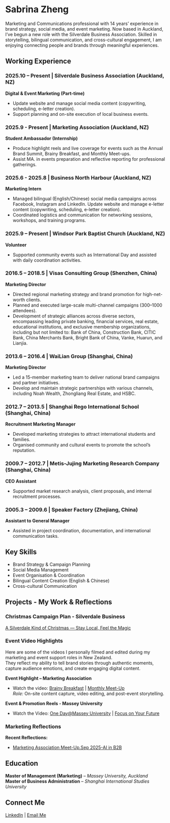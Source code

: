 #   **Sabrina Zheng**
Marketing and Communications professional with 14 years’ experience in brand strategy, social media, and event marketing. 
Now based in Auckland, I’ve begun a new role with the Silverdale Business Association. Skilled in storytelling, bilingual communication, and cross-cultural engagement, I am enjoying connecting people and brands through meaningful experiences.

##  **Working Experience**
### **2025.10 – Present | Silverdale Business Association (Auckland, NZ)**
**Digital & Event Marketing (Part-time)**  
- Update website and manage social media content (copywriting, scheduling, e-letter creation).  
- Support planning and on-site execution of local business events.  

### **2025.9 - Present | Marketing Association (Auckland, NZ)**
**Student Ambassador (Internship)**  
- Produce highlight reels and live coverage for events such as the Annual Brand Summit, Brainy Breakfast, and Monthly Meet-ups.  
- Assist MA. in events preparation and reflective reporting for professional gatherings.  

### **2025.6 - 2025.8 | Business North Harbour (Auckland, NZ)**
**Marketing Intern**  
- Managed bilingual (English/Chinese) social media campaigns across Facebook, Instagram and LinkedIn. Update website and manage e-letter content (copywriting, scheduling, e-letter creation).  
- Coordinated logistics and communication for networking sessions, workshops, and training programs.  

### **2025.9 – Present | Windsor Park Baptist Church (Auckland, NZ)**
**Volunteer**  
- Supported community events such as International Day and assisted with daily coordination activities.  

### **2016.5 – 2018.5 | Visas Consulting Group (Shenzhen, China)**
**Marketing Director**  
- Directed regional marketing strategy and brand promotion for high-net-worth clients.  
- Planned and executed large-scale multi-channel campaigns (300–1000 attendees).  
- Development of strategic alliances across diverse sectors, encompassing leading private banking, financial services, real estate, educational institutions, and exclusive membership organizations, including but not limited to: Bank of China, Construction Bank, CITIC Bank, China Merchants Bank, Bright Bank of China, Vanke, Huarun, and Lianjia.

### **2013.6 – 2016.4 | WaiLian Group (Shanghai, China)**
**Marketing Director**  
- Led a 15-member marketing team to deliver national brand campaigns and partner initiatives.  
- Develop and maintain strategic partnerships with various channels, including Noah Wealth, Zhongliang Real Estate, and
HSBC. 

### **2012.7 – 2013.5 | Shanghai Rego International School (Shanghai, China)**
**Recruitment Marketing Manager**  
- Developed marketing strategies to attract international students and families.  
- Organised community and cultural events to promote the school’s reputation.  

### **2009.7 – 2012.7 | Metis-Jujing Marketing Research Company (Shanghai, China)**
**CEO Assistant**  
- Supported market research analysis, client proposals, and internal recruitment processes.  

### **2005.3 – 2009.6 | Speaker Factory (Zhejiang, China)**
**Assistant to General Manager**  
- Assisted in project coordination, documentation, and international communication tasks.  

## **Key Skills**
- Brand Strategy & Campaign Planning  
- Social Media Management  
- Event Organisation & Coordination  
- Bilingual Content Creation (English & Chinese)  
- Cross-cultural Communication

## **Projects - My Work & Reflections**

### Christmas Campaign Plan - Silverdale Business
[A Silverdale Kind of Christmas — Stay Local, Feel the Magic](https://drive.google.com/file/d/1UrOVsrUfsQfZXdC0BzS7xNe6NyfbT4c8/view?usp=sharing)

### Event Video Highlights
Here are some of the videos I personally filmed and edited during my marketing and event support roles in New Zealand.  
They reflect my ability to tell brand stories through authentic moments, capture audience emotions, and create engaging digital content.

**Event Highlight – Marketing Association**  
- Watch the video:
[Brainy Breakfast](https://youtube.com/shorts/FfgbySwHwzM?feature=share)  | [Monthly Meet-Up](https://youtube.com/shorts/CeO3JJ_VcGY?feature=share)  
*Role:* On-site content capture, video editing, and post-event storytelling.  

**Event & Promotion Reels - Massey University**
- Watch the Video:
[One Day@Massey University](https://youtube.com/shorts/hMHBeS45_vw?feature=share) | [Focus on Your Future](https://youtube.com/shorts/IdSLhxBmZIM?feature=share)

### Marketing Reflections
**Recent Reflections:**  
- [Marketing Association Meet-Up.Sep 2025-AI in B2B](https://drive.google.com/file/d/1znP0DhSnTlGgMJ1qAKVKE-4QfbdkIPO5/view?usp=sharing)  

##  **Education**
**Master of Management (Marketing)** – *Massey University, Auckland*  
**Master of Business Administration** – *Shanghai International Studies University*  
 
##  **Connect Me**
[LinkedIn](https://www.linkedin.com/in/sabrina-yan-zheng/) | [Email Me](mailto:sabrinaz0603@gmail.com)

